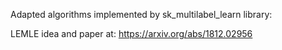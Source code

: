 Adapted algorithms implemented by sk_multilabel_learn library:

LEMLE idea and paper at: https://arxiv.org/abs/1812.02956
